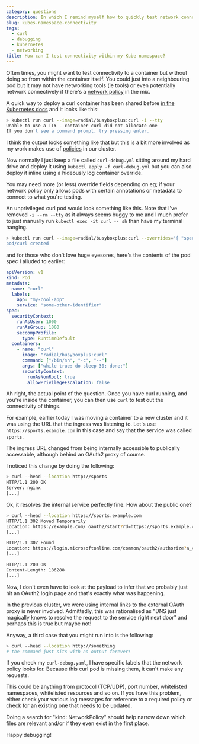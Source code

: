```yaml
---
category: questions
description: In which I remind myself how to quickly test network connectivity within a Kubernetes namespace
slug: kubes-namespace-connectivity
tags:
  - curl
  - debugging
  - kubernetes
  - networking
title: How can I test connectivity within my Kube namespace?
---
```

Often times, you might want to test connectivity to a container but without doing so from within the container itself. You could just into a neighbouring pod but it may not have networking tools (ie tools) or even potentially network connectively if there's a [network policy](https://kubernetes.io/docs/concepts/services-networking/network-policies/) in the mix.

A quick way to deploy a curl container has been shared before [in the Kubernetes docs](https://kubernetes.io/docs/concepts/services-networking/connect-applications-service/#securing-the-service) and it looks like this:

```bash
> kubectl run curl --image=radial/busyboxplus:curl -i --tty
Unable to use a TTY - container curl did not allocate one
If you don't see a command prompt, try pressing enter.
```

I think the output looks something like that but this is a bit more involved as my work makes use of [policies](https://docs.microsoft.com/en-us/azure/governance/policy/concepts/policy-for-kubernetes) in our cluster.

Now normally I just keep a file called `curl-debug.yml` sitting around my hard drive and deploy it using `kubectl apply -f curl-debug.yml`
but you can also deploy it inline using a hideously log container override.

You may need more (or less) override fields depending on eg; if your network policy only allows pods with certain annotations or metadata to connect to what you're testing.

An unprivileged curl pod would look something like this. Note that I've removed `-i --rm --tty` as it always seems buggy to me and I much prefer to just manually run `kubectl exec -it curl -- sh` than have my terminal hanging.

```bash
> kubectl run curl --image=radial/busyboxplus:curl --overrides='{ "spec": { "securityContext": { "runAsUser": 1000, "runAsGroup": 1000, "seccompProfile": { "type": "RuntimeDefault" }}, "containers": [{ "name": "curl", "image": "radial/busyboxplus:curl", "command": [ "/bin/sh", "-c", "--" ], "args": [ "while true; do sleep 30; done; " ], "securityContext": { "runAsNonRoot": true, "allowPrivilegeEscalation": false }}]}}
pod/curl created
```

and for those who don't love huge eyesores, here's the contents of the pod spec I alluded to earlier:

```yaml
apiVersion: v1
kind: Pod
metadata:
  name: "curl"
  labels:
    app: "my-cool-app"
    service: "some-other-identifier"
spec:
  securityContext:
    runAsUser: 1000
    runAsGroup: 1000
    seccompProfile:
      type: RuntimeDefault
  containers:
    - name: "curl"
      image: "radial/busyboxplus:curl"
      command: ["/bin/sh", "-c", "--"]
      args: ["while true; do sleep 30; done;"]
      securityContext:
        runAsNonRoot: true
        allowPrivilegeEscalation: false
```

Ah right, the actual point of the question. Once you have curl running, and you're inside the container, you can then use `curl` to test out the connectivity of things.

For example, earlier today I was moving a container to a new cluster and it was using the URL that the ingress was listening to. Let's use `https://sports.example.com` in this case and say that the service was called `sports`.

The ingress URL changed from being internally accessible to publically accessable, although behind an OAuth2 proxy of course.

I noticed this change by doing the following:

```bash
> curl --head --location http://sports
HTTP/1.1 200 OK
Server: nginx
[...]
```

Ok, it resolves the internal service perfectly fine. How about the public one?

```bash
> curl --head --location https://sports.example.com
HTTP/1.1 302 Moved Temporarily
Location: https://example.com/_oauth2/start?rd=https://sports.example.com
[...]

HTTP/1.1 302 Found
Location: https://login.microsoftonline.com/common/oauth2/authorize?a_very_long_string
[...]

HTTP/1.1 200 OK
Content-Length: 186288
[...]
```

Now, I don't even have to look at the payload to infer that we probably just hit an OAuth2 login page and that's exactly what was happening.

In the previous cluster, we were using internal links to the external OAuth proxy is never involved. Admittedly, this was rationalised as "DNS just magically knows to resolve the request to the service right next door" and perhaps this is true but maybe not!

Anyway, a third case that you might run into is the following:

```bash
> curl --head --location http://something
# the command just sits with no output forever!
```

If you check my `curl-debug.yaml`, I have specific labels that the network policy looks for. Because this curl pod is missing them, it can't make any requests.

This could be anything from protocol (TCP/UDP), port number, whitelisted namespaces, whitelisted resources and so on. If you have this problem, either check your various log messages for reference to a required policy or check for an existing one that needs to be updated.

Doing a search for "kind: NetworkPolicy" should help narrow down which files are relevant and/or if they even exist in the first place.

Happy debugging!
